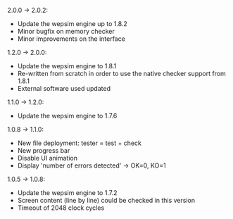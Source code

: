 
2.0.0 -> 2.0.2:
* Update the wepsim engine up to 1.8.2
* Minor bugfix on memory checker
* Minor improvements on the interface

1.2.0 -> 2.0.0:
* Update the wepsim engine to 1.8.1
* Re-written from scratch in order to use the native checker support from 1.8.1
* External software used updated

1.1.0 -> 1.2.0:
* Update the wepsim engine to 1.7.6

1.0.8 -> 1.1.0:
* New file deployment: tester = test + check
* New progress bar
* Disable UI animation
* Display 'number of errors detected' -> OK=0, KO=1

1.0.5 -> 1.0.8:
* Update the wepsim engine to 1.7.2
* Screen content (line by line) could be checked in this version
* Timeout of 2048 clock cycles

